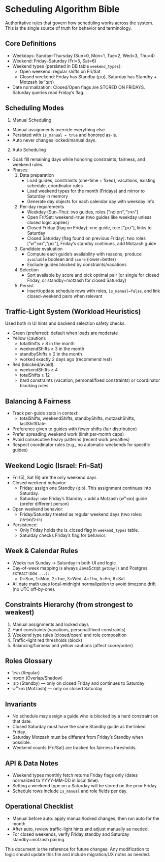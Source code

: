 # Scheduling Algorithm Bible

Authoritative rules that govern how scheduling works across the system. This is the single source of truth for behavior and terminology.

## Core Definitions
- Weekdays: Sunday–Thursday (Sun=0, Mon=1, Tue=2, Wed=3, Thu=4)
- Weekend: Friday–Saturday (Fri=5, Sat=6)
- Weekend types (persisted in DB table `weekend_types`):
  - Open weekend: regular shifts on Fri/Sat
  - Closed weekend: Friday has Standby (כונן), Saturday has Standby + Motzash (מוצ״ש)
- Date normalization: Closed/Open flags are STORED ON FRIDAYS. Saturday queries read Friday’s flag.

## Scheduling Modes
1) Manual Scheduling
- Manual assignments override everything else.
- Persisted with `is_manual = true` and honored as-is.
- Auto never changes locked/manual days.

2) Auto Scheduling
- Goal: fill remaining days while honoring constraints, fairness, and weekend rules.
- Phases:
  1. Data preparation
     - Load guides, constraints (one-time + fixed), vacations, existing schedule, coordinator rules
     - Load weekend types for the month (Fridays) and mirror to Saturday in memory
     - Generate day objects for each calendar day with weekday info
  2. Per-day requirements
     - Weekday (Sun–Thu): two guides, roles ["רגיל","חפיפה"]
     - Open Fri/Sat: weekend=true (two guides like weekday unless closed logic applies)
     - Closed Friday (flag on Friday): one guide, role ["כונן"], links to Saturday
     - Closed Saturday (flag found on previous Friday): two roles ["כונן","מוצ״ש"], Friday’s standby continues, add Motzash guide
  3. Candidate evaluation
     - Compute each guide’s availability with reasons; produce `available` boolean and `score` (lower=better)
     - Exclude guides blocked by constraints/vacations
  4. Selection
     - Sort available by score and pick optimal pair (or single for closed Friday, or standby+motzash for closed Saturday)
  5. Persist
     - Insert/update schedule rows with roles, `is_manual=false`, and link closed-weekend pairs when relevant

## Traffic-Light System (Workload Heuristics)
Used both in UI hints and backend selection safety checks.
- Green (preferred): default when loads are moderate
- Yellow (caution):
  - totalShifts > 8 in the month
  - weekendShifts ≥ 3 in the month
  - standbyShifts ≥ 2 in the month
  - worked exactly 2 days ago (recommend rest)
- Red (blocked/avoid):
  - weekendShifts ≥ 4
  - totalShifts ≥ 12
  - hard constraints (vacation, personal/fixed constraints) or coordinator blocking rules

## Balancing & Fairness
- Track per-guide stats in context:
  - totalShifts, weekendShifts, standbyShifts, motzashShifts, lastShiftDate
- Preference given to guides with fewer shifts (fair distribution)
- Prefer spreading weekend work (limit per-month caps)
- Avoid consecutive heavy patterns (recent work penalties)
- Respect coordinator rules (e.g., no automatic weekends for specific guides)

## Weekend Logic (Israel: Fri–Sat)
- Fri (5), Sat (6) are the only weekend days
- Closed weekend behavior:
  - Friday: assign one Standby (כונן). This assignment continues into Saturday.
  - Saturday: use Friday’s Standby + add a Motzash (מוצ״ש) guide (prefer different person)
- Open weekend behavior:
  - Friday/Saturday treated as regular weekend days (two roles: רגיל/חפיפה)
- Persistence:
  - Only Friday holds the is_closed flag in `weekend_types` table.
  - Saturday checks Friday’s flag for behavior.

## Week & Calendar Rules
- Weeks run Sunday → Saturday in both UI and logic
- Day-of-week mapping is always JavaScript `getDay()` and Postgres `EXTRACT(DOW ...)`:
  - 0=Sun, 1=Mon, 2=Tue, 3=Wed, 4=Thu, 5=Fri, 6=Sat
- All date math uses local-midnight normalization to avoid timezone drift (no UTC off-by-one).

## Constraints Hierarchy (from strongest to weakest)
1. Manual assignments and locked days
2. Hard constraints (vacations, personal/fixed constraints)
3. Weekend type rules (closed/open) and role composition
4. Traffic-light red thresholds (block)
5. Balancing/fairness and yellow cautions (affect score/order)

## Roles Glossary
- רגיל (Regular)
- חפיפה (Overlap/Shadow)
- כונן (Standby) — only on closed Friday and continues to Saturday
- מוצ״ש (Motzash) — only on closed Saturday

## Invariants
- No schedule may assign a guide who is blocked by a hard constraint on that date.
- Closed Saturday must have the same Standby guide as the linked Friday.
- Saturday Motzash must be different from Friday’s Standby when possible.
- Weekend counts (Fri/Sat) are tracked for fairness thresholds.

## API & Data Notes
- Weekend types monthly fetch returns Friday flags only (dates normalized to YYYY-MM-DD in local time).
- Setting a weekend type on a Saturday will be stored on the prior Friday.
- Schedule rows include `is_manual` and role fields per day.

## Operational Checklist
- Manual before auto: apply manual/locked changes, then run auto for the month.
- After auto, review traffic-light hints and adjust manually as needed.
- For closed weekends, verify Friday standby and Saturday standby+motzash pairing.

This document is the reference for future changes. Any modification to logic should update this file and include migration/UX notes as needed.
